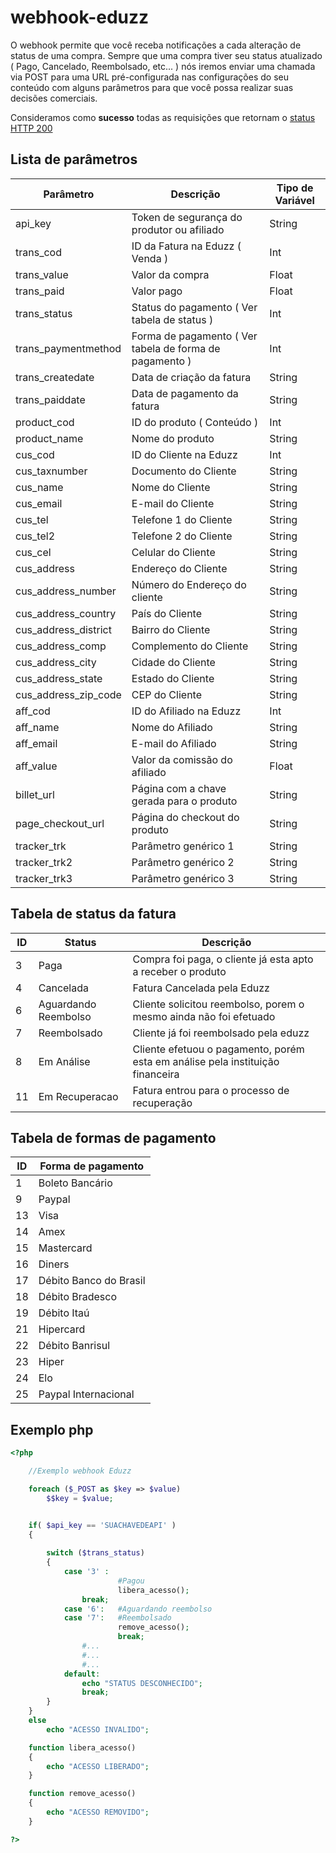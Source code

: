 # webhook-eduzz
O webhook permite que você receba notificações a cada alteração de status de uma compra. Sempre que uma compra tiver seu status atualizado ( Pago, Cancelado, Reembolsado, etc... ) nós iremos enviar uma chamada via POST para uma URL pré-configurada nas configurações do seu conteúdo com alguns parâmetros para que você possa realizar suas decisões comerciais.

Consideramos como **sucesso** todas as requisições que retornam o [status HTTP 200](http://www.w3.org/Protocols/rfc2616/rfc2616-sec10.html) 

## Lista de parâmetros

Parâmetro     | Descrição	| Tipo de Variável
------------- | -------------	| -----------------
api_key | Token de segurança do produtor ou afiliado | String
trans_cod     | ID da Fatura na Eduzz ( Venda ) | Int
trans_value | Valor da compra | Float
trans_paid    | Valor pago | Float
trans_status  | Status do pagamento ( Ver tabela de status ) | Int
trans_paymentmethod | Forma de pagamento ( Ver tabela de forma de pagamento ) | Int
trans_createdate | Data de criação da fatura | String
trans_paiddate | Data de pagamento da fatura | String
product_cod   | ID do produto ( Conteúdo ) | Int
product_name | Nome do produto | String
cus_cod	| ID do Cliente na Eduzz | Int
cus_taxnumber | Documento do Cliente | String
cus_name | Nome do Cliente | String
cus_email | E-mail do Cliente | String
cus_tel | Telefone 1 do Cliente | String
cus_tel2 | Telefone 2 do Cliente | String
cus_cel | Celular do Cliente | String
cus_address | Endereço do Cliente | String
cus_address_number | Número do Endereço do cliente | String
cus_address_country | País do Cliente | String
cus_address_district | Bairro do Cliente | String
cus_address_comp | Complemento do Cliente | String
cus_address_city | Cidade do Cliente  | String
cus_address_state | Estado do Cliente | String
cus_address_zip_code | CEP do Cliente | String
aff_cod | ID do Afiliado na Eduzz | Int
aff_name | Nome do Afiliado | String
aff_email | E-mail do Afiliado | String
aff_value | Valor da comissão do afiliado  | Float
billet_url | Página com a chave gerada para o produto | String
page_checkout_url | Página do checkout do produto | String
tracker_trk | Parâmetro genérico 1 | String 
tracker_trk2 | Parâmetro genérico 2 | String
tracker_trk3 | Parâmetro genérico 3 | String



## Tabela de status da fatura

ID  | Status | Descrição
--- | ------ | -----------
3 | Paga | Compra foi paga, o cliente já esta apto a receber o produto 
4 | Cancelada | Fatura Cancelada pela Eduzz
6 | Aguardando Reembolso | Cliente solicitou reembolso, porem o mesmo ainda não foi efetuado
7 | Reembolsado | Cliente já foi reembolsado pela eduzz
8 | Em Análise | Cliente efetuou o pagamento, porém esta em análise pela instituição financeira
11 | Em Recuperacao | Fatura entrou para o processo de recuperação

## Tabela de formas de pagamento
ID	| Forma de pagamento
----	| -----
1 	| Boleto Bancário
9 	| Paypal
13 	| Visa
14	| Amex
15 	| Mastercard
16 	| Diners
17 	| Débito Banco do Brasil
18 	| Débito Bradesco
19 	| Débito Itaú
21 	| Hipercard
22 	| Débito Banrisul
23 	| Hiper
24 	| Elo
25 	| Paypal Internacional


## Exemplo php
```php
<?php

	//Exemplo webhook Eduzz

	foreach ($_POST as $key => $value)	
		$$key = $value;


	if( $api_key == 'SUACHAVEDEAPI' )
	{
		
		switch ($trans_status)
		{
			case '3' :
						#Pagou
						libera_acesso();
				break;
			case '6':   #Aguardando reembolso
			case '7':   #Reembolsado
						remove_acesso();
						break;
				#...
				#...
				#...
			default:
				echo "STATUS DESCONHECIDO";
				break;
		}
	}
	else
		echo "ACESSO INVALIDO";

	function libera_acesso()
	{
		echo "ACESSO LIBERADO";
	}

	function remove_acesso()
	{
		echo "ACESSO REMOVIDO";
	}

?>
```



